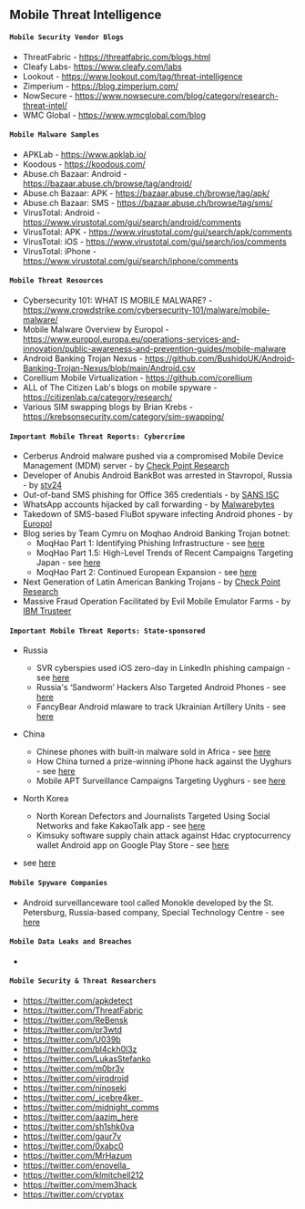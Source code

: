 ## Mobile Threat Intelligence

#### `Mobile Security Vendor Blogs`
- ThreatFabric - https://threatfabric.com/blogs.html
- Cleafy Labs- https://www.cleafy.com/labs
- Lookout - https://www.lookout.com/tag/threat-intelligence
- Zimperium - https://blog.zimperium.com/
- NowSecure - https://www.nowsecure.com/blog/category/research-threat-intel/
- WMC Global - https://www.wmcglobal.com/blog

#### `Mobile Malware Samples`
- APKLab - https://www.apklab.io/
- Koodous - https://koodous.com/
- Abuse.ch Bazaar: Android - https://bazaar.abuse.ch/browse/tag/android/
- Abuse.ch Bazaar: APK - https://bazaar.abuse.ch/browse/tag/apk/
- Abuse.ch Bazaar: SMS - https://bazaar.abuse.ch/browse/tag/sms/
- VirusTotal: Android - https://www.virustotal.com/gui/search/android/comments
- VirusTotal: APK - https://www.virustotal.com/gui/search/apk/comments
- VirusTotal: iOS - https://www.virustotal.com/gui/search/ios/comments
- VirusTotal: iPhone - https://www.virustotal.com/gui/search/iphone/comments

#### `Mobile Threat Resources`
- Cybersecurity 101: WHAT IS MOBILE MALWARE? - https://www.crowdstrike.com/cybersecurity-101/malware/mobile-malware/
- Mobile Malware Overview by Europol - https://www.europol.europa.eu/operations-services-and-innovation/public-awareness-and-prevention-guides/mobile-malware
- Android Banking Trojan Nexus - https://github.com/BushidoUK/Android-Banking-Trojan-Nexus/blob/main/Android.csv
- Corellium Mobile Virtualization - https://github.com/corellium
- ALL of The Citizen Lab's blogs on mobile spyware - https://citizenlab.ca/category/research/
- Various SIM swapping blogs by Brian Krebs - https://krebsonsecurity.com/category/sim-swapping/

#### `Important Mobile Threat Reports: Cybercrime`
- Cerberus Android malware pushed via a compromised Mobile Device Management (MDM) server - by [Check Point Research](https://research.checkpoint.com/2020/mobile-as-attack-vector-using-mdm/)
- Developer of Anubis Android BankBot was arrested in Stavropol, Russia - by [stv24](https://web.archive.org/web/20210515025455/https://stv24.tv/novosti/izvestnogo-hakera-maza-in-budut-sudit-v-stavropole/)
- Out-of-band SMS phishing for Office 365 credentials - by [SANS ISC](https://isc.sans.edu/forums/diary/Out+of+Band+Phishing+Using+SMS+messages+to+Evade+Network+Detection/27768/)
- WhatsApp accounts hijacked by call forwarding - by [Malwarebytes](https://blog.malwarebytes.com/social-engineering/2022/06/whatsapp-accounts-hijacked-by-call-forwarding/)
- Takedown of SMS-based FluBot spyware infecting Android phones - by [Europol](https://www.europol.europa.eu/media-press/newsroom/news/takedown-of-sms-based-flubot-spyware-infecting-android-phones)
- Blog series by Team Cymru on Moqhao Android Banking Trojan botnet:
  - MoqHao Part 1: Identifying Phishing Infrastructure - see [here](https://team-cymru.com/blog/2021/01/20/moqhao-part-1-identifying-phishing-infrastructure/)
  - MoqHao Part 1.5: High-Level Trends of Recent Campaigns Targeting Japan - see [here](https://team-cymru.com/blog/2021/08/11/moqhao-part-1-5-high-level-trends-of-recent-campaigns-targeting-japan/)
  - MoqHao Part 2: Continued European Expansion - see [here](https://team-cymru.com/blog/2022/04/07/moqhao-part-2-continued-european-expansion/)
- Next Generation of Latin American Banking Trojans - by [Check Point Research](https://research.checkpoint.com/2021/pixstealer-a-new-wave-of-android-banking-trojans-abusing-accessibility-services/)
- Massive Fraud Operation Facilitated by Evil Mobile Emulator Farms - by [IBM Trusteer](https://securityintelligence.com/posts/massive-fraud-operation-evil-mobile-emulator-farms/)

#### `Important Mobile Threat Reports: State-sponsored`
- Russia
  - SVR cyberspies used iOS zero-day in LinkedIn phishing campaign - see [here](https://therecord.media/svr-cyberspies-used-ios-zero-day-in-recent-phishing-campaign/)
  - Russia's ‘Sandworm’ Hackers Also Targeted Android Phones - see [here](https://www.wired.com/story/sandworm-android-malware/)
  - FancyBear Android mlaware to track Ukrainian Artillery Units - see [here](https://www.crowdstrike.com/wp-content/brochures/FancyBearTracksUkrainianArtillery.pdf)
- China
  -  Chinese phones with built-in malware sold in Africa - see [here](https://www.bbc.co.uk/news/technology-53903436)
  -  How China turned a prize-winning iPhone hack against the Uyghurs - see [here](https://www.technologyreview.com/2021/05/06/1024621/china-apple-spy-uyghur-hacker-tianfu/)
  -  Mobile APT Surveillance Campaigns Targeting Uyghurs - see [here](https://www.lookout.com/documents/threat-reports/us/lookout-uyghur-malware-tr-us.pdf)
- North Korea
  - North Korean Defectors and Journalists Targeted Using Social Networks and fake KakaoTalk app - see [here](https://www.mcafee.com/blogs/other-blogs/mcafee-labs/north-korean-defectors-journalists-targeted-using-social-networks-kakaotalk/)
  - Kimsuky software supply chain attack against Hdac cryptocurrency wallet Android app on Google Play Store - see [here](https://twitter.com/vigilantbeluga/status/1315720089316941824)

- see [here]()

#### `Mobile Spyware Companies`
- Android surveillanceware tool called Monokle developed by the St. Petersburg, Russia-based company, Special 
Technology Centre - see [here](https://www.lookout.com/documents/threat-reports/lookout-discovers-monokle-threat-report.pdf)

#### `Mobile Data Leaks and Breaches`
-

#### `Mobile Security & Threat Researchers`
- https://twitter.com/apkdetect
- https://twitter.com/ThreatFabric
- https://twitter.com/ReBensk
- https://twitter.com/pr3wtd
- https://twitter.com/U039b
- https://twitter.com/bl4ckh0l3z
- https://twitter.com/LukasStefanko
- https://twitter.com/m0br3v
- https://twitter.com/virqdroid
- https://twitter.com/ninoseki
- https://twitter.com/_icebre4ker_
- https://twitter.com/midnight_comms
- https://twitter.com/aazim_here
- https://twitter.com/sh1shk0va
- https://twitter.com/gaur7v
- https://twitter.com/0xabc0
- https://twitter.com/MrHazum
- https://twitter.com/enovella_
- https://twitter.com/klmitchell212
- https://twitter.com/mem3hack
- https://twitter.com/cryptax
